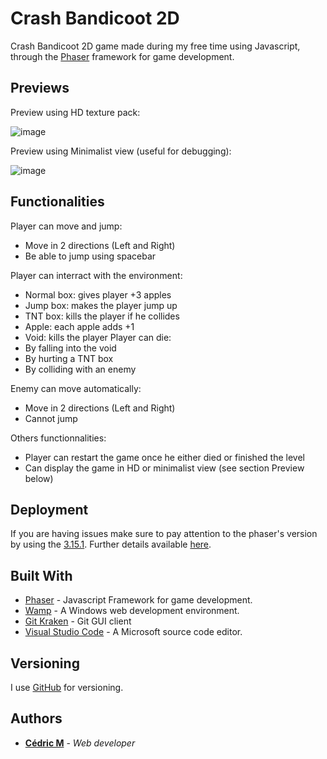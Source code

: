 # Crash Bandicoot 2D

Crash Bandicoot 2D game made during my free time using Javascript, through the [Phaser](https://phaser.io/) framework for game development.

## Previews

Preview using HD texture pack:

![image](https://user-images.githubusercontent.com/19567048/62011780-26b5fc80-b17d-11e9-9636-546e40c4956e.png)


Preview using Minimalist view (useful for debugging):

![image](https://user-images.githubusercontent.com/19567048/62011687-da1df180-b17b-11e9-806c-b8f17dfded0c.png)


## Functionalities

Player can move and jump:
* Move in 2 directions (Left and Right)
* Be able to jump using spacebar

Player can interract with the environment:

* Normal box: gives player +3 apples
* Jump box: makes the player jump up
* TNT box: kills the player if he collides
* Apple: each apple adds +1
* Void: kills the player
Player can die:
* By falling into the void
* By hurting a TNT box
* By colliding with an enemy

Enemy can move automatically:
* Move in 2 directions (Left and Right)
* Cannot jump

Others functionnalities:
* Player can restart the game once he either died or finished the level
* Can display the game in HD or minimalist view (see section Preview below)

## Deployment

If you are having issues make sure to pay attention to the phaser's version by using the [3.15.1](https://cdn.jsdelivr.net/npm/phaser@3.15.1/dist/phaser-arcade-physics.min.js). Further details available [here](https://phaser.io/download/release/3.15.1).

## Built With

* [Phaser](https://phaser.io/) - Javascript Framework for game development.
* [Wamp](http://www.wampserver.com/en/) - A Windows web development environment.
* [Git Kraken](https://www.gitkraken.com/) - Git GUI client
* [Visual Studio Code](https://code.visualstudio.com/) - A Microsoft source code editor.


## Versioning

I use [GitHub](https://github.com/) for versioning.

## Authors

* **[Cédric M](https://github.com/Cedric-M)** - *Web developer*
